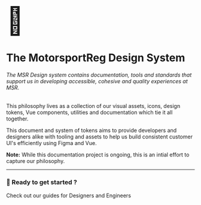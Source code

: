 <script setup>
  import { MSRDocNavCardsRow, MSRDocNavCards } from '../index';
</script>

<span style="font-size: 72px">📖</span>

# The MotorsportReg Design System

###### The MSR Design system contains documentation, tools and standards that support us in developing accessible, cohesive and quality experiences at MSR.

This philosophy lives as a collection of our visual assets, icons, design tokens, Vue components, utilities and documentation which tie it all together.

This document and system of tokens aims to provide developers and designers alike with tooling and assets to help us build consistent customer UI's efficiently using Figma and Vue.

<strong>Note:</strong> While this documentation project is ongoing, this is an intial effort to capture our philosophy.

---

### 🚀 Ready to get started ?

Check out our guides for Designers and Engineers

<MSRDocNavCardsRow>
<MSRDocNavCards title="Designers" href="../designer/">
<template #content>Understand our design foundations</template>
</MSRDocNavCards>
<MSRDocNavCards title="Developers" href="../developer/">
<template #content>Resources in code for web</template>
</MSRDocNavCards>
</MSRDocNavCardsRow>
